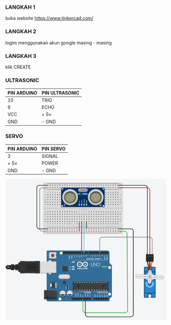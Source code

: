 ### LANGKAH 1 
buka website https://www.tinkercad.com/

### LANGKAH 2
logim menggunakan akun google masing - masing

### LANGKAH 3 
klik CREATE

### ULTRASONIC

| PIN ARDUINO | PIN ULTRASONIC  |
| ------ | ------ |
| 10|   TRIG|
|9 | ECHO|
|VCC|+  5v|
|GND|- GND|
### SERVO
| PIN ARDUINO | PIN SERVO  |
| ------ | ------ |
|3 | SIGNAL|
|+ 5v|POWER|
|GND|- GND|

![Skema Rangkaian](images/skema.png)
